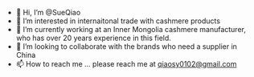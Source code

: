 - 👋 Hi, I’m @SueQiao
- 👀 I’m interested in internaitonal trade with cashmere products
- 🌱 I’m currently working at an Inner Mongolia cashmere manufacturer, who has over 20 years experience in this field.
- 💞️ I’m looking to collaborate with the brands who need a supplier in China
- 📫 How to reach me ... please reach me at qiaosy0102@gmail.com 

<!---
SueQiao/SueQiao is a ✨ special ✨ repository because its `README.md` (this file) appears on your GitHub profile.
You can click the Preview link to take a look at your changes.
--->
